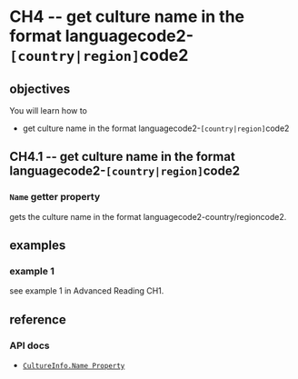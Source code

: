 # CH4 -- get culture name in the format languagecode2-`[country|region]`code2
## objectives
You will learn how to

+ get culture name in the format languagecode2-`[country|region]`code2

## CH4.1 -- get culture name in the format languagecode2-`[country|region]`code2
### `Name` getter property
gets the culture name in the format languagecode2-country/regioncode2.

## examples
### example 1
see example 1 in Advanced Reading CH1.

## reference
### API docs
+ [`CultureInfo.Name Property`](https://learn.microsoft.com/en-us/dotnet/api/system.globalization.cultureinfo.name?view=net-8.0)